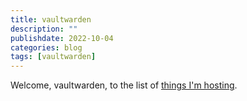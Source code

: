 ```yaml
---
title: vaultwarden
description: ""
publishdate: 2022-10-04
categories: blog
tags: [vaultwarden]
---
```


<div class="p-summary">
  Welcome, vaultwarden, to the list of <a
  href="/blog/project-autonomous">things I'm hosting</a>.
</div>
<!--more-->



